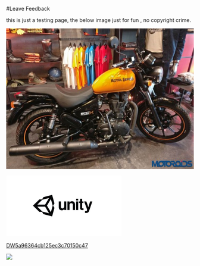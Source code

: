 #Leave Feedback

<div id="feedback-container"></div>
this is just a testing page,
the below image just for fun , no copyright crime.

![abc](./DevImages/RoyalEnfiled2.png)

![abc](Images/DW5a963922d2f2b83b4ce3e9c6.png)


[DW5a96364cb125ec3c70150c47](Examples/DW5a96364cb125ec3c70150c47.cs)

![](https://images.pexels.com/photos/67636/rose-blue-flower-rose-blooms-67636.jpeg)
